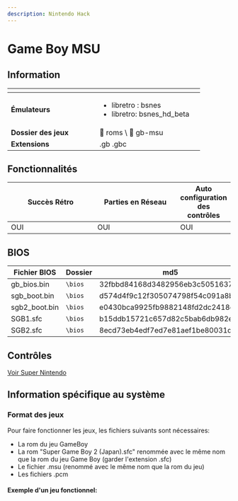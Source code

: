 ```yaml
---
description: Nintendo Hack
---
```


# Game Boy MSU

## Information

<table data-header-hidden><thead><tr><th width="184"></th><th></th><th data-hidden></th></tr></thead><tbody><tr><td><strong>Émulateurs</strong></td><td><ul><li>libretro : bsnes</li><li>libretro: bsnes_hd_beta</li></ul></td><td></td></tr><tr><td><strong>Dossier des jeux</strong></td><td><span data-gb-custom-inline data-tag="emoji" data-code="1f4c1">📁</span> roms \ <span data-gb-custom-inline data-tag="emoji" data-code="1f4c2">📂</span> gb-msu</td><td></td></tr><tr><td><strong>Extensions</strong></td><td>.gb .gbc</td><td></td></tr></tbody></table>

## Fonctionnalités

<table><thead><tr><th width="256">Succès Rétro</th><th width="243">Parties en Réseau</th><th>Auto configuration des contrôles</th></tr></thead><tbody><tr><td>OUI</td><td>OUI</td><td>OUI</td></tr></tbody></table>

## BIOS

<table><thead><tr><th width="187">Fichier BIOS</th><th width="108">Dossier</th><th>md5</th></tr></thead><tbody><tr><td>gb_bios.bin</td><td><code>\bios</code></td><td>32fbbd84168d3482956eb3c5051637f5</td></tr><tr><td>sgb_boot.bin</td><td><code>\bios</code></td><td>d574d4f9c12f305074798f54c091a8b4</td></tr><tr><td>sgb2_boot.bin</td><td><code>\bios</code></td><td>e0430bca9925fb9882148fd2dc2418c1</td></tr><tr><td>SGB1.sfc</td><td><code>\bios</code></td><td>b15ddb15721c657d82c5bab6db982ee9</td></tr><tr><td>SGB2.sfc</td><td><code>\bios</code></td><td>8ecd73eb4edf7ed7e81aef1be80031d5</td></tr></tbody></table>

## Contrôles

[Voir Super Nintendo](../../consoles-de-jeu/nintendo-consoles-de-jeu/super-nintendo-entertainment-system-super-famicom.md#controles)

## Information spécifique au système

### Format des jeux

Pour faire fonctionner les jeux, les fichiers suivants sont nécessaires:

* La rom du jeu GameBoy
* La rom "Super Game Boy 2 (Japan).sfc" renommée avec le même nom que la rom du jeu Game Boy (garder l'extension .sfc)
* Le fichier .msu (renommé avec le même nom que la rom du jeu)
* Les fichiers .pcm

#### Exemple d'un jeu fonctionnel:

<div align="left">

<figure><img src="https://i.imgur.com/xx9L9Mn.png" alt=""><figcaption></figcaption></figure>

</div>
